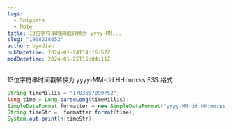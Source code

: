 ```yaml
---
tags:
  - Snippets
  - Note
title: 13位字符串时间戳转换为 yyyy-MM...
slug: "1908218652"
author: byodian
pubDatetime: 2024-01-24T14:16:57Z
modDatetime: 2024-01-25T15:04:11Z
---
```

13位字符串时间戳转换为 yyyy-MM-dd HH:mm:ss:SSS 格式


```java
String timeMillis = "1703657099752";
long time = Long.parseLong(timeMillis);
SimpleDateFormat formatter = new SimpleDateFormat("yyyy-MM-dd HH:mm:ss:SSS");
String timeStr =  formatter.format(time);
System.out.println(timeStr);
```
